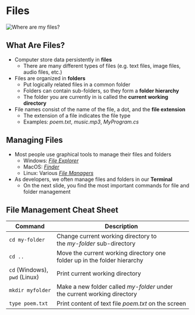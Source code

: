 # <span translate="no">Files</span>

![Where are my files?](https://memegenerator.net/img/instances/59291900.jpg)


## What Are Files?

* Computer <!-- .element: class="fragment" --> store data persistently in **files**
  * There are many different types of files (e.g. text files, image files, audio files, etc.)
* Files <!-- .element: class="fragment" --> are organized in **folders**
  * Put logically related files in a common folder
  * Folders can contain sub-folders, so they form a **folder hierarchy**
  * The folder you are currently in is called the **current working directory**
* File <!-- .element: class="fragment" --> names consist of the name of the file, a dot, and the **file extension**
  * The extension of a file indicates the file type
  * Examples: *poem.txt*, *music.mp3*, *MyProgram.cs*


## Managing Files

* Most <!-- .element: class="fragment" --> people use graphical tools to manage their files and folders
  * Windows: [*File Explorer*](https://support.microsoft.com/en-us/windows/find-and-open-file-explorer-ef370130-1cca-9dc5-e0df-2f7416fe1cb1)
  * MacOS: [*Finder*](https://support.apple.com/en-us/HT201732)
  * Linux: Various [*File Managers*](https://www.fosslinux.com/47970/linux-file-managers.htm)
* As <!-- .element: class="fragment" --> developers, we often manage files and folders in our **Terminal**
  * On the next slide, you find the most important commands for file and folder management


## File Management Cheat Sheet

| Command                               | Description                                                                   |
|---------------------------------------|-------------------------------------------------------------------------------|
| `cd my-folder`                        | Change current working directory to<br/>the *my-folder* sub-directory         |
| `cd ..`                               | Move the current working directory one<br/>folder up in the folder hierarchy  |
| `cd` (Windows),<br/>`pwd` (Linux)     | Print current working directory                                               |
| `mkdir myfolder`                      | Make a new folder called *my-folder* under<br/> the current working directory |
| `type poem.txt`                       | Print content of text file *poem.txt* on the screen                           |
